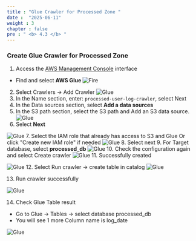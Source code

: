```yaml
---
title : "Glue Crawler for Processed Zone "
date :  "2025-06-11"
weight : 3
chapter : false
pre : " <b> 4.3 </b> "
---
```


### Create Glue Crawler for Processed Zone

1. Access the [AWS Management Console](https://console.aws.amazon.com) interface

- Find and select **AWS Glue**
![Fire](/Data-Lake-Workshop/images/3.firehose/0022-fire.png)

2. Select Crawlers → Add Crawler
![Glue](/Data-Lake-Workshop/images/5.glue/0010-glue.png)
3. In the Name section, enter: ```processed-user-log-crawler```, select Next
4. In the Data sources section, select **Add a data sources**
5. In the S3 path section, select the S3 path and Add an S3 data source.
![Glue](/Data-Lake-Workshop/images/5.glue/0011-glue.png)
6. Select **Next**

![Glue](/Data-Lake-Workshop/images/5.glue/0012-glue.png)
7. Select the IAM role that already has access to S3 and Glue Or click "Create new IAM role" if needed
![Glue](/Data-Lake-Workshop/images/5.glue/0013-glue.png)
8. Select next
9. For Target database, select **processed_db**
![Glue](/Data-Lake-Workshop/images/5.glue/0014-glue.png)
10. Check the configuration again and select Create crawler
![Glue](/Data-Lake-Workshop/images/5.glue/0015-glue.png)
11. Successfully created

![Glue](/Data-Lake-Workshop/images/5.glue/0016-glue.png)
12. Select Run crawler → create table in catalog
![Glue](/Data-Lake-Workshop/images/5.glue/0017-glue.png)

13. Run crawler successfully

![Glue](/Data-Lake-Workshop/images/5.glue/0018-glue.png)

14. Check Glue Table result
- Go to Glue → Tables → select database processed_db
- You will see 1 more Column name is log_date

![Glue](/Data-Lake-Workshop/images/5.glue/0019-glue.png)